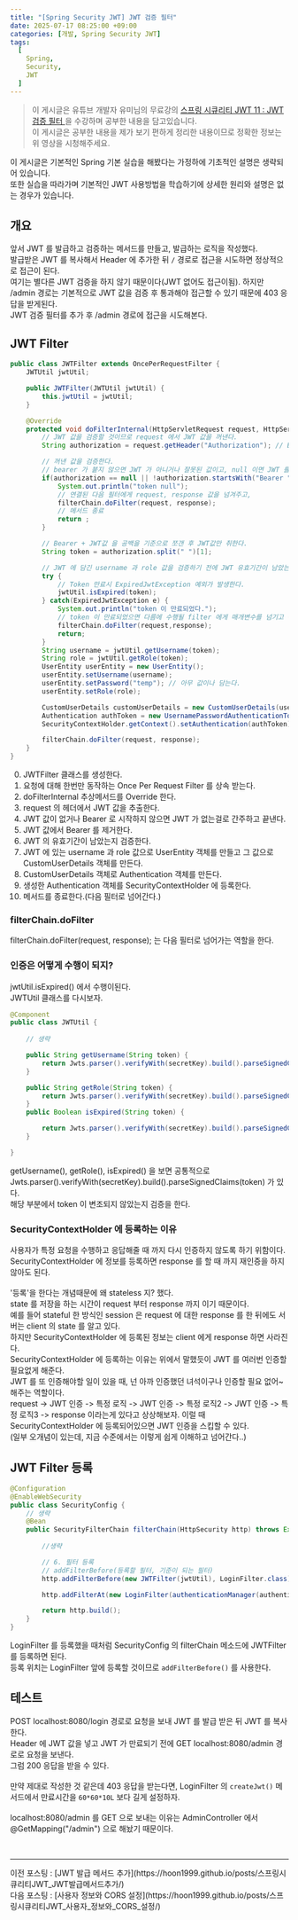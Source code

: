 ```yaml
---
title: "[Spring Security JWT] JWT 검증 필터"
date: 2025-07-17 08:25:00 +09:00
categories: [개발, Spring Security JWT]
tags:
  [
    Spring,
    Security,
    JWT
  ]
---
```


> 이 게시글은 유튜브 개발자 유미님의 무료강의 [ 스프링 시큐리티 JWT 11 : JWT 검증 필터 ](https://www.youtube.com/watch?v=7B6KHSZN3jY)을 수강하며 공부한 내용을 담고있습니다.<br>
> 이 게시글은 공부한 내용을  제가 보기 편하게 정리한 내용이므로 정확한 정보는 위 영상을 시청해주세요.<br>

이 게시글은 기본적인 Spring 기본 실습을 해봤다는 가정하에 기초적인 설명은 생략되어 있습니다.<br>
또한 실습을 따라가며 기본적인 JWT 사용방법을 학습하기에 상세한 원리와 설명은 없는 경우가 있습니다.<br>

## 개요
앞서 JWT 를 발급하고 검증하는 메서드를 만들고, 발급하는 로직을 작성했다.<br>
발급받은 JWT 를 복사해서 Header 에 추가한 뒤 ```/``` 경로로 접근을 시도하면 정상적으로 접근이 된다.<br>
여기는 별다른 JWT 검증을 하지 않기 때문이다(JWT 없어도 접근이됨). 하지만 /admin 경로는 기본적으로 JWT 값을 검증 후 통과해야 접근할 수 있기 때문에 403 응답을 받게된다.<br>
JWT 검증 필터를 추가 후 /admin 경로에 접근을 시도해본다.<br>

## JWT Filter 

```java
public class JWTFilter extends OncePerRequestFilter {
    JWTUtil jwtUtil;

    public JWTFilter(JWTUtil jwtUtil) {
        this.jwtUtil = jwtUtil;
    }

    @Override
    protected void doFilterInternal(HttpServletRequest request, HttpServletResponse response, FilterChain filterChain) throws ServletException, IOException {
        // JWT 값을 검증할 것이므로 request 에서 JWT 값을 꺼낸다.
        String authorization = request.getHeader("Authorization"); // Bearer + JWT값 을 Header 에서 꺼냄.

        // 꺼낸 값을 검증한다.
        // bearer 가 붙지 않으면 JWT 가 아니거나 잘못된 값이고, null 이면 JWT 를 발급받지 못했다는의미.
        if(authorization == null || !authorization.startsWith("Bearer ")) {
            System.out.println("token null");
            // 연결된 다음 필터에게 request, response 값을 넘겨주고,
            filterChain.doFilter(request, response);
            // 메서드 종료
            return ;
        }

        // Bearer + JWT값 을 공백을 기준으로 쪼갠 후 JWT값만 취한다.
        String token = authorization.split(" ")[1];

        // JWT 에 담긴 username 과 role 값을 검증하기 전에 JWT 유효기간이 남았는지 확인한다.
        try {
            // Token 만료시 ExpiredJwtException 예외가 발생한다.
            jwtUtil.isExpired(token);
        } catch(ExpiredJwtException e) {
            System.out.println("token 이 만료되었다.");
            // token 이 만료되었으면 다름에 수행될 filter 에게 매개변수를 넘기고 종료한다.
            filterChain.doFilter(request,response);
            return;
        }
        String username = jwtUtil.getUsername(token);
        String role = jwtUtil.getRole(token);
        UserEntity userEntity = new UserEntity();
        userEntity.setUsername(username);
        userEntity.setPassword("temp"); // 아무 값이나 담는다.
        userEntity.setRole(role);

        CustomUserDetails customUserDetails = new CustomUserDetails(userEntity);
        Authentication authToken = new UsernamePasswordAuthenticationToken(customUserDetails, null, customUserDetails.getAuthorities());
        SecurityContextHolder.getContext().setAuthentication(authToken);

        filterChain.doFilter(request, response);
    }
}
```

0. JWTFilter 클래스를 생성한다.
1. 요청에 대해 한번만 동작하는 Once Per Request Filter 를 상속 받는다.
2. doFilterInternal 추상메서드를 Override 한다.
3. request 의 헤더에서 JWT 값을 추출한다.
4. JWT 값이 없거나 Bearer 로 시작하지 않으면 JWT 가 없는걸로 간주하고 끝낸다.
5. JWT 값에서 Bearer 를 제거한다.
6. JWT 의 유효기간이 남았는지 검증한다.
7. JWT 에 있는 username 과 role 값으로 UserEntity 객체를 만들고 그 값으로 CustomUserDetails 객체를 만든다.
8. CustomUserDetails 객체로 Authentication 객체를 만든다.
9. 생성한 Authentication 객체를 SecurityContextHolder 에 등록한다.
10. 메서드를 종료한다.(다음 필터로 넘어간다.)

### filterChain.doFilter
filterChain.doFilter(request, response); 는 다음 필터로 넘어가는 역할을 한다.<br>

### 인증은 어떻게 수행이 되지?
jwtUtil.isExpired() 에서 수행이된다.<br>
JWTUtil 클래스를 다시보자.<br>

```java
@Component
public class JWTUtil {
    
    // 생략

    public String getUsername(String token) {
        return Jwts.parser().verifyWith(secretKey).build().parseSignedClaims(token).getPayload().get("username", String.class);
    }

    public String getRole(String token) {
        return Jwts.parser().verifyWith(secretKey).build().parseSignedClaims(token).getPayload().get("role", String.class);
    }
    public Boolean isExpired(String token) {

        return Jwts.parser().verifyWith(secretKey).build().parseSignedClaims(token).getPayload().getExpiration().before(new Date());
    }

}
```

getUsername(), getRole(), isExpired() 을 보면 공통적으로 Jwts.parser().verifyWith(secretKey).build().parseSignedClaims(token) 가 있다.<br>
해당 부분에서 token 이 변조되지 않았는지 검증을 한다.<br>

### SecurityContextHolder 에 등록하는 이유

사용자가 특정 요청을 수행하고 응답해줄 때 까지 다시 인증하지 않도록 하기 위함이다.<br>
SecurityContextHolder 에 정보를 등록하면 response 를 할 때 까지 재인증을 하지 않아도 된다.<br>
<br>
'등록'을 한다는 개념때문에 왜 stateless 지? 했다.<br>
state 를 저장을 하는 시간이 request 부터 response 까지 이기 때문이다.<br>
예를 들어 stateful 한 방식인 session 은 request 에 대한 response 를 한 뒤에도 서버는 client 의 state 를 알고 있다.<br>
하지만 SecurityContextHolder 에 등록된 정보는 client 에게 response 하면 사라진다.<br>
SecurityContextHolder 에 등록하는 이유는 위에서 말했듯이 JWT 를 여러번 인증할 필요없게 해준다.<br>
JWT 를 또 인증해야할 일이 있을 때, 넌 아까 인증했던 녀석이구나 인증할 필요 없어~ 해주는 역할이다.<br>
request -> JWT 인증 -> 특정 로직 -> JWT 인증 -> 특정 로직2 -> JWT 인증 -> 특정 로직3 -> response 이라는게 있다고 상상해보자. 이럴 때 SecurityContextHolder 에 등록되어있으면 JWT 인증을 스킵할 수 있다.<br>
(일부 오개념이 있는데, 지금 수준에서는 이렇게 쉽게 이해하고 넘어간다..)<br>


## JWT Filter 등록

```java
@Configuration
@EnableWebSecurity
public class SecurityConfig {
    // 생략
    @Bean
    public SecurityFilterChain filterChain(HttpSecurity http) throws Exception {
        
        //생략

        // 6. 필터 등록
        // addFilterBefore(등록할 필터, 기준이 되는 필터)
        http.addFilterBefore(new JWTFilter(jwtUtil), LoginFilter.class);

        http.addFilterAt(new LoginFilter(authenticationManager(authenticationConfiguration), jwtUtil), UsernamePasswordAuthenticationFilter.class);

        return http.build();
    }
}
```

LoginFilter 를 등록했을 때처럼 SecurityConfig 의 filterChain 메소드에 JWTFilter를 등록하면 된다.<br>
등록 위치는 LoginFilter 앞에 등록할 것이므로 ```addFilterBefore()``` 를 사용한다.<br>

## 테스트

POST localhost:8080/login 경로로 요청을 보내 JWT 를 발급 받은 뒤 JWT 를 복사한다.<br>
Header 에 JWT 값을 넣고 JWT 가 만료되기 전에 GET localhost:8080/admin 경로로 요청을 보낸다.<br>
그럼 200 응답을 받을 수 있다.<br>
<br>
만약 제대로 작성한 것 같은데 403 응답을 받는다면, LoginFilter 의 ```createJwt()``` 메서드에서 만료시간을 ```60*60*10L``` 보다 길게 설정하자.<br>
<br>
localhost:8080/admin 를 GET 으로 보내는 이유는 AdminController 에서 @GetMapping("/admin") 으로 해놨기 때문이다.<br>

<br>
<hr>
이전 포스팅 : [JWT 발급 메서드 추가](https://hoon1999.github.io/posts/스프링시큐리티JWT_JWT발급메서드추가/)<br>
다음 포스팅 : [사용자 정보와 CORS 설정](https://hoon1999.github.io/posts/스프링시큐리티JWT_사용자_정보와_CORS_설정/)<br>